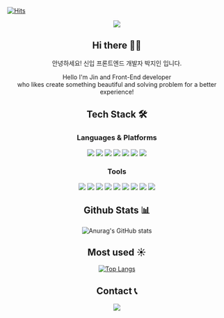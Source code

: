 <!--
**iamjinpark/iamjinpark** is a ✨ _special_ ✨ repository because its `README.md` (this file) appears on your GitHub profile.

Here are some ideas to get you started:

- 🔭 I’m currently working on ...
- 🌱 I’m currently learning ...
- 👯 I’m looking to collaborate on ...
- 🤔 I’m looking for help with ...
- 💬 Ask me about ...
- 📫 How to reach me: ...
- 😄 Pronouns: ...
- ⚡ Fun fact: ...
-->
[![Hits](https://hits.seeyoufarm.com/api/count/incr/badge.svg?url=https%3A%2F%2Fgithub.com%2Fiamjinpark&count_bg=%23FFC0CB&title_bg=%23645858&icon=&icon_color=%23E7E7E7&title=Today&edge_flat=true)](https://hits.seeyoufarm.com)

<div align=center>
  
<img src="https://capsule-render.vercel.app/api?type=waving&color=FFC0CB&height=200&section=header&text=WELCOME%20TO%20JIN'S%20GITHUB!&fontSize=30&fontColor=ffffff" />

  
## Hi there 👋🏻
안녕하세요! 신입 프론트엔드 개발자 박지인 입니다. <br/>

Hello I'm Jin and Front-End developer <br/>
who likes create something beautiful and solving problem for a better experience!



## Tech Stack 🛠️
### Languages & Platforms
<img src="https://img.shields.io/badge/HTML5-E34F26?style=flat&logo=html5&logoColor=white"/>
<img src="https://img.shields.io/badge/CSS3-1572B6?style=flat&logo=css3&logoColor=white"/>
<img src="https://img.shields.io/badge/TailwindCSS-06B6D4?style=flat&logo=tailwindcss&logoColor=white"/>
<img src="https://img.shields.io/badge/CSS%20modules-000000?style=flat&logo=cssmodules&logoColor=white"/>
<img src="https://img.shields.io/badge/JavaScript-F7DF1E?style=flat&logo=javascript&logoColor=white"/>
<img src="https://img.shields.io/badge/React-61DAFB?style=flat&logo=react&logoColor=white"/>
<img src="https://img.shields.io/badge/React%20Router-CA4245?style=flat&logo=reactrouter&logoColor=white"/>

### Tools
<img src="https://img.shields.io/badge/Vite-646CFF?style=flat&logo=vite&logoColor=white"/>
<img src="https://img.shields.io/badge/npm-CB3837?style=flat&logo=npm&logoColor=white"/>
<img src="https://img.shields.io/badge/pnpm-F69220?style=flat&logo=pnpm&logoColor=white"/>
<img src="https://img.shields.io/badge/Git-F05032?style=flat&logo=git&logoColor=white"/>
<img src="https://img.shields.io/badge/Github-181717?style=flat&logo=github&logoColor=white"/>
<img src="https://img.shields.io/badge/PocketBase-B8DBE4?style=flat&logo=pocketbase&logoColor=white"/>
<img src="https://img.shields.io/badge/MongoDB-47A248?style=flat&logo=mongodb&logoColor=white"/>
<img src="https://img.shields.io/badge/ESLint-4B32C3?style=flat&logo=eslint&logoColor=white"/>
<img src="https://img.shields.io/badge/Prettier-F7B93E?style=flat&logo=prettier&logoColor=white"/>
<br/>

## Github Stats 📊
![Anurag's GitHub stats](https://github-readme-stats.vercel.app/api?username=iamjinpark&show_icons=true&theme=vue)

## Most used ☀️
[![Top Langs](https://github-readme-stats.vercel.app/api/top-langs/?username=iamjinpark&layout=compact)](https://github.com/iamjinpark/github-readme-stats)

## Contact 📞
<a href="mailto:wldls7754@gmail.com"><img src="https://img.shields.io/badge/Gmail-EA4335?style=flat-square&logo=gmail&logoColor=white&link=mailto:wldls7754@gmail.com"/></a>

<div/>

